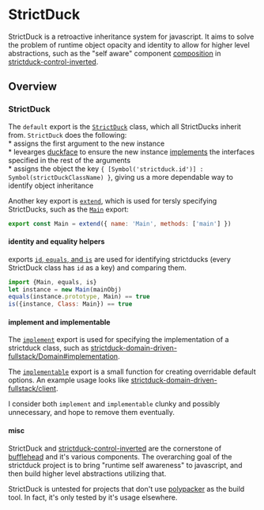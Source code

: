# StrictDuck
  
StrictDuck is a retroactive inheritance system for javascript. It aims to solve the problem of runtime object opacity and identity to allow for higher level abstractions, such as the "self aware" component [composition](https://github.com/strictduck/control-inverted/blob/master/src/composit.js) in [strictduck-control-inverted](https://github.com/strictduck/control-inverted).
  
## Overview
### StrictDuck
The `default` export is the [`StrictDuck`](https://github.com/strictduck/strictduck/blob/master/src/strictduck.js#L15-L30) class, which all StrictDucks inherit from.
`StrictDuck` does the following:   
  \* assigns the first argument to the new instance   
  \* levearges [duckface](https://github.com/openraffler/duckface.js) to ensure the new instance [implements](https://github.com/strictduck/strictduck/blob/master/src/strictduck.js#L4-L9) the interfaces specified in the rest of the arguments  
  \* assigns the object the key `{ [Symbol('strictduck.id')] : Symbol(strictDuckClassName) }`, giving us a more dependable way to identify object inheritance  

Another key export is [`extend`](https://github.com/strictduck/strictduck/blob/master/src/strictduck.js#L34-L48), which is used for tersly specifying StrictDucks, such as the [`Main`](https://github.com/strictduck/strictduck/blob/master/src/strictduck.js#L50) export:
```javascript
export const Main = extend({ name: 'Main', methods: ['main'] })
```
  
#### identity and equality helpers
exports  [`id`, `equals`, and `is`](https://github.com/strictduck/strictduck/blob/master/src/utils.js#L4-L14) are used for identifying strictducks (every StrictDuck class has `id` as a key) and comparing them.
```javascript
import {Main, equals, is}
let instance = new Main(mainObj)
equals(instance.prototype, Main) == true
is({instance, Class: Main}) == true
```
  
#### implement and implementable
The [`implement`](https://github.com/strictduck/strictduck/blob/master/src/implement.js) export is used for specifying the implementation of a strictduck class, such as [strictduck-domain-driven-fullstack/Domain#implementation](https://github.com/strictduck/domain-driven-fullstack/blob/master/src/Domain.js#L46).

The [`implementable`](https://github.com/strictduck/strictduck/blob/master/src/implementable.js) export is a small function for creating overridable default options. An example usage looks like [strictduck-domain-driven-fullstack/client](https://github.com/strictduck/domain-driven-fullstack/blob/master/src/client.js#L15-L32).

I consider both `implement` and `implementable` clunky and possibly unnecessary, and hope to remove them eventually.  


#### misc
StrictDuck and [strictduck-control-inverted](https://github.com/strictduck/control-inverted) are the cornerstone of [bufflehead](https://github.com/strictduck/bufflehead) and it's various components. The overarching goal of the strictduck project is to bring "runtime self awareness" to javascript, and then build higher level abstractions utilizing that.
  
StrictDuck is untested for projects that don't use [polypacker](https://github.com/michaeljosephrosenthal/polypacker) as the build tool. In fact, it's only tested by it's usage elsewhere.
